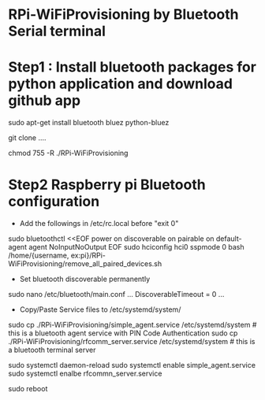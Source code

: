 # RPi-WiFiProvisioning by Bluetooth Serial terminal

# Step1 : Install bluetooth packages for python application and download github app

sudo apt-get install bluetooth bluez python-bluez

git clone ....

chmod 755 -R ./RPi-WiFiProvisioning

# Step2 Raspberry pi Bluetooth configuration

- Add the followings in /etc/rc.local before "exit 0"

sudo bluetoothctl <<EOF
power on
discoverable on
pairable on
default-agent
agent NoInputNoOutput
EOF
sudo hciconfig hci0 sspmode 0
bash /home/{username, ex:pi}/RPi-WiFiProvisioning/remove_all_paired_devices.sh

- Set bluetooth discoverable permanently

sudo nano /etc/bluetooth/main.conf
...
DiscoverableTimeout = 0
...

- Copy/Paste Service files to /etc/systemd/system/

sudo cp ./RPi-WiFiProvisioning/simple_agent.service /etc/systemd/system  # this is a bluetooth agent service with PIN Code Authentication
sudo cp ./RPi-WiFiProvisioning/rfcomm_server.service /etc/systemd/system # this is a bluetooth terminal server

sudo systemctl daemon-reload
sudo systemctl enable simple_agent.service
sudo systemctl enalbe rfcommn_server.service

sudo reboot


